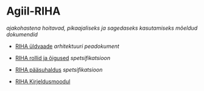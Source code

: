 # Agiil-RIHA

_ajakohastena hoitavad, pikaajaliseks ja sagedaseks kasutamiseks mõeldud dokumendid_

- [RIHA üldvaade](docs/YLDVAADE.md) _arhitektuuri peadokument_

- [RIHA rollid ja õigused](docs/Rollid.md) _spetsifikatsioon_

- [RIHA pääsuhaldus](docs/Paasuhaldus.md) _spetsifikatsioon_

- [RIHA Kirjeldusmoodul](docs/Kirjeldusmoodul.md)

 

